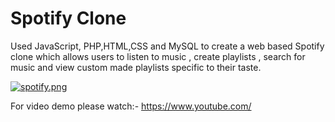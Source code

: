 # Spotify Clone

Used JavaScript, PHP,HTML,CSS and MySQL  to create a web based Spotify clone which allows users to listen to music , create playlists , search for music and view custom made playlists specific to their taste.

[![spotify.png](https://i.postimg.cc/0j8wTQ5P/spotify.png)](https://postimg.cc/qh5qnpC5)
 
For video demo please watch:- https://www.youtube.com/
